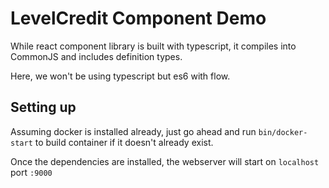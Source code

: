 # LevelCredit Component Demo
While react component library is built with typescript, it compiles into CommonJS and includes definition types.

Here, we won't be using typescript but es6 with flow.

## Setting up
Assuming docker is installed already, just go ahead and run `bin/docker-start` to build container if it doesn't already exist.

Once the dependencies are installed, the webserver will start on `localhost` port `:9000`
